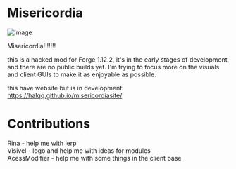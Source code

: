 # Misericordia
![image](https://github.com/Halqq/misericordia-client/assets/72313113/67a33855-46da-48c6-a495-a1027a97b7d2)


Misericordia!!!!!!!

this is a hacked mod for Forge 1.12.2, it's in the early stages of development, and 
there are no public builds yet. I'm trying to focus more on the visuals and client GUIs to make it as enjoyable as possible.

this have website but is in development: https://halqq.github.io/misericordiasite/

# Contributions 
Rina - help me with lerp  
Visivel - logo and help me with ideas for modules  
AcessModifier - help me with some things in the client base  
